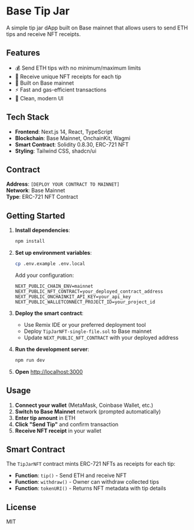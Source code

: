 # Base Tip Jar

A simple tip jar dApp built on Base mainnet that allows users to send ETH tips and receive NFT receipts.

## Features

- 💰 Send ETH tips with no minimum/maximum limits
- 🎨 Receive unique NFT receipts for each tip
- 🔗 Built on Base mainnet
- ⚡ Fast and gas-efficient transactions
- 🎯 Clean, modern UI

## Tech Stack

- **Frontend**: Next.js 14, React, TypeScript
- **Blockchain**: Base Mainnet, OnchainKit, Wagmi
- **Smart Contract**: Solidity 0.8.30, ERC-721 NFT
- **Styling**: Tailwind CSS, shadcn/ui

## Contract

**Address**: `[DEPLOY YOUR CONTRACT TO MAINNET]`  
**Network**: Base Mainnet  
**Type**: ERC-721 NFT Contract

## Getting Started

1. **Install dependencies**:
   ```bash
   npm install
   ```

2. **Set up environment variables**:
   ```bash
   cp .env.example .env.local
   ```
   
   Add your configuration:
   ```
   NEXT_PUBLIC_CHAIN_ENV=mainnet
   NEXT_PUBLIC_NFT_CONTRACT=your_deployed_contract_address
   NEXT_PUBLIC_ONCHAINKIT_API_KEY=your_api_key
   NEXT_PUBLIC_WALLETCONNECT_PROJECT_ID=your_project_id
   ```

3. **Deploy the smart contract**:
   - Use Remix IDE or your preferred deployment tool
   - Deploy `TipJarNFT-single-file.sol` to Base mainnet
   - Update `NEXT_PUBLIC_NFT_CONTRACT` with your deployed address

4. **Run the development server**:
   ```bash
   npm run dev
   ```

5. **Open** [http://localhost:3000](http://localhost:3000)

## Usage

1. **Connect your wallet** (MetaMask, Coinbase Wallet, etc.)
2. **Switch to Base Mainnet** network (prompted automatically)
3. **Enter tip amount** in ETH
4. **Click "Send Tip"** and confirm transaction
5. **Receive NFT receipt** in your wallet

## Smart Contract

The `TipJarNFT` contract mints ERC-721 NFTs as receipts for each tip:

- **Function**: `tip()` - Send ETH and receive NFT
- **Function**: `withdraw()` - Owner can withdraw collected tips
- **Function**: `tokenURI()` - Returns NFT metadata with tip details

## License

MIT
